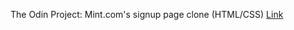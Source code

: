 The Odin Project: Mint.com's signup page clone (HTML/CSS) [Link](https://msun0320.github.io/mint-signup-page/)
